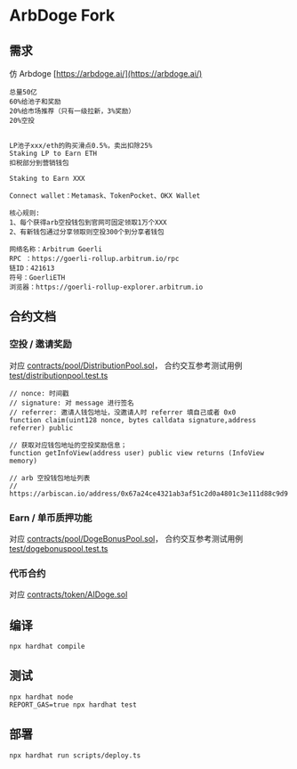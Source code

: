 # ArbDoge Fork

## 需求

仿 Arbdoge [https://arbdoge.ai/](https://arbdoge.ai/)

```
总量50亿
60%给池子和奖励
20%给市场推荐（只有一级拉新，3%奖励）
20%空投


LP池子xxx/eth的购买滑点0.5%，卖出扣除25%
Staking LP to Earn ETH
扣税部分到营销钱包

Staking to Earn XXX

Connect wallet：Metamask、TokenPocket、OKX Wallet

核心规则:
1、每个获得arb空投钱包到官网可固定领取1万个XXX
2、有新钱包通过分享领取则空投300个到分享者钱包

网络名称：Arbitrum Goerli
RPC ：https://goerli-rollup.arbitrum.io/rpc
链ID：421613
符号：GoerliETH
浏览器：https://goerli-rollup-explorer.arbitrum.io
```

## 合约文档

### 空投 / 邀请奖励

对应 [contracts/pool/DistributionPool.sol](contracts/pool/DistributionPool.sol)，
合约交互参考测试用例 [test/distributionpool.test.ts](test/distributionpool.test.ts)

```
// nonce: 时间戳
// signature: 对 message 进行签名
// referrer: 邀请人钱包地址，没邀请人时 referrer 填自己或者 0x0
function claim(uint128 nonce, bytes calldata signature,address referrer) public

// 获取对应钱包地址的空投奖励信息；
function getInfoView(address user) public view returns (InfoView memory)

// arb 空投钱包地址列表
// https://arbiscan.io/address/0x67a24ce4321ab3af51c2d0a4801c3e111d88c9d9
```

### Earn / 单币质押功能

对应 [contracts/pool/DogeBonusPool.sol](contracts/pool/DogeBonusPool.sol)，
合约交互参考测试用例 [test/dogebonuspool.test.ts](test/dogebonuspool.test.ts)

### 代币合约

对应 [contracts/token/AIDoge.sol](contracts/token/AIDoge.sol)

## 编译

```
npx hardhat compile
```

## 测试

```
npx hardhat node
REPORT_GAS=true npx hardhat test
```

## 部署

```
npx hardhat run scripts/deploy.ts

```
